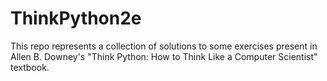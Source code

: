 # ThinkPython2e

This repo represents a collection of solutions to some exercises present in
Allen B. Downey's "Think Python: How to Think Like a Computer Scientist" textbook.
